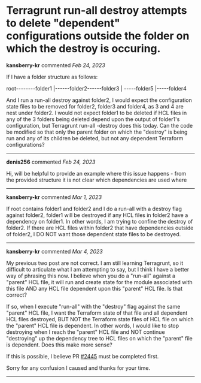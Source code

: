 # Terragrunt run-all destroy attempts to delete "dependent" configurations outside the folder on which the destroy is occuring.

**kansberry-kr** commented *Feb 24, 2023*

If I have a folder structure as follows:

root--------folder1
         |------folder2------folder3
         | -----folder5        |-----folder4

And I run a run-all destroy against folder2, I would expect the configuration state files to be removed for folder2, folder3 and folder4, as 3 and 4 are nest under folder2. I would not expect folder1 to be deleted if HCL files in any of the 3 folders being deleted depend upon the output of folder1's configuration, but Terragrunt run-all -destroy does this today. Can the code be modified so that only the parent folder on which the "destroy" is being run and any of its children be deleted, but not any dependent Terraform configurations?
<br />
***


**denis256** commented *Feb 24, 2023*

Hi,
will be helpful to provide an example where this issue happens - from the provided structure it is not clear which dependencies are used where
***

**kansberry-kr** commented *Mar 1, 2023*

If root contains folder1 and folder2 and I do a run-all with a destroy flag against folder2, folder1 will be destroyed if any HCL files in folder2 have a dependency on folder1. In other words, I am trying to confine the destroy of folder2. If there are HCL files within folder2 that have dependencies outside of folder2, I DO NOT want those dependent state files to be destroyed.
***

**kansberry-kr** commented *Mar 4, 2023*

My previous two post are not correct. I am still learning Terragrunt, so it difficult to articulate what I am attempting to say, but I think I have a better way of phrasing this now. I believe when you do a "run-all" against a "parent" HCL file, it will run and create state for the module associated with this file AND any HCL file dependent upon this "parent" HCL file. Is that correct?

If so, when I execute "run-all" with the "destroy" flag against the same "parent" HCL file, I want the Terraform state of that file and all dependent HCL files destroyed, BUT NOT the Terraform state files of HCL file on which the "parent" HCL file is dependent. In other words, I would like to stop destroying when I reach the "parent" HCL file and NOT continue "destroying" up the dependency tree to HCL files on which the "parent" file is dependent. Does this make more sense?

If this is possible, I believe PR [#2445](https://github.com/gruntwork-io/terragrunt/pull/2445) must be completed first.

Sorry for any confusion I caused and thanks for your time.
***

